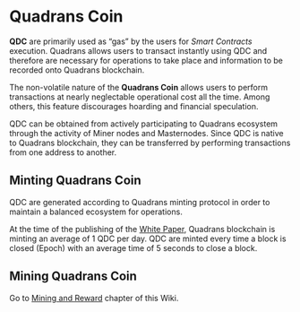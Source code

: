 Quadrans Coin
=============

**QDC** are primarily used as “gas” by the users for *Smart Contracts* execution. Quadrans allows users to transact instantly using QDC and therefore are necessary for operations to take place and information to be recorded onto Quadrans blockchain.

The non-volatile nature of the **Quadrans Coin** allows users to perform transactions at nearly neglectable operational cost all the time. Among others, this feature discourages hoarding and financial speculation.

QDC can be obtained from actively participating to Quadrans ecosystem through the activity of Miner nodes and Masternodes. Since QDC is native to Quadrans blockchain, they can be transferred by performing transactions from one address to another.

## Minting Quadrans Coin 

QDC are generated according to Quadrans minting protocol in order to maintain a balanced ecosystem for operations.

At the time of the publishing of the [White Paper](https://quadrans.io/documentation.php), Quadrans blockchain is minting an average of 1 QDC per day. QDC are minted every time a block is closed (Epoch) with an average time of 5 seconds to close a block.

## Mining Quadrans Coin

Go to [Mining and Reward](mining_and_reward) chapter of this Wiki.